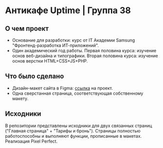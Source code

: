# Антикафе Uptime | Группа 38

## О чем проект
- Основание для разработки: курс от IT Академии Samsung "Фронтенд-разработка ИТ-приложений".
- Один академический год работы. Первая половина курса: изучение основ веб-дизайна и типографики. Вторая половина курса: изучение основ верстки HTML+CSS+JS+PHP.

## Что было сделано
- Дизайн-макет сайта в Figma: [ссылка]([url](https://www.figma.com/file/GBvHX1ImvnswXCRa9UowZ5/%D0%90%D0%BD%D1%82%D0%B8%D0%BA%D0%B0%D1%84%D0%B5-Uptime-%7C-%D0%93%D1%80%D1%83%D0%BF%D0%BF%D0%B0-38?type=design&node-id=0%3A1&mode=design&t=F105vawrLBb7noaW-1)https://www.figma.com/file/GBvHX1ImvnswXCRa9UowZ5/%D0%90%D0%BD%D1%82%D0%B8%D0%BA%D0%B0%D1%84%D0%B5-Uptime-%7C-%D0%93%D1%80%D1%83%D0%BF%D0%BF%D0%B0-38?type=design&node-id=0%3A1&mode=design&t=F105vawrLBb7noaW-1) на проект.
- Одна сверстанная страница, соответствующая собственному макету.

## Исходники
В репозитории представлены исходники для двух связанных страниц ("Главная страница" + "Тарифы и бронь"). Страницы полностью работоспособны и выполняют функции, прописанные в макетах. Реализация Pixel Perfect.
